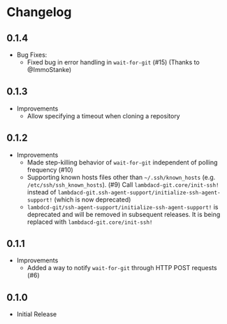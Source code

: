 # Changelog

## 0.1.4

* Bug Fixes:
  * Fixed bug in error handling in `wait-for-git` (#15)
    (Thanks to @ImmoStanke)

## 0.1.3

* Improvements
  * Allow specifying a timeout when cloning a repository

## 0.1.2

* Improvements
  * Made step-killing behavior of `wait-for-git` independent of polling frequency (#10)
  * Supporting known hosts files other than `~/.ssh/known_hosts` (e.g. `/etc/ssh/ssh_known_hosts`). (#9)
    Call `lambdacd-git.core/init-ssh!` instead of `lambdacd-git.ssh-agent-support/initialize-ssh-agent-support!` (which is now deprecated)
  * `lambdcd-git/ssh-agent-support/initialize-ssh-agent-support!` is deprecated and will be removed in subsequent releases.
    It is being replaced with `lambdacd-git.core/init-ssh!`

## 0.1.1

* Improvements
  * Added a way to notify `wait-for-git` through HTTP POST requests (#6)

## 0.1.0

* Initial Release 